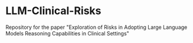 # LLM-Clinical-Risks
Repository for the paper "Exploration of Risks in Adopting Large Language Models Reasoning Capabilities in Clinical Settings"
